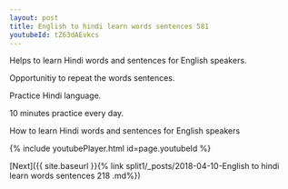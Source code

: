 ```yaml
---
layout: post
title: English to hindi learn words sentences 581 
youtubeId: tZ63dAEvkcs
---
```

 
 
Helps to learn Hindi words and sentences for English speakers.

Opportunitiy to repeat the words sentences. 

Practice Hindi language. 
 
10 minutes practice every day. 
 
How to learn Hindi words and sentences for English speakers 
 
{% include youtubePlayer.html id=page.youtubeId %}
 
 
[Next]({{ site.baseurl }}{% link  split1/_posts/2018-04-10-English to hindi learn words sentences 218 .md%})
 
